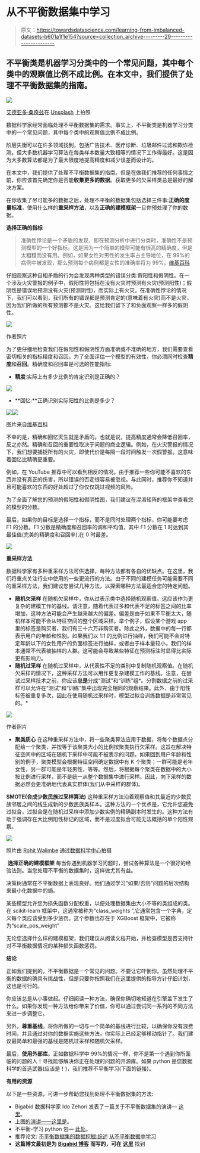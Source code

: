 # 从不平衡数据集中学习

> 原文：<https://towardsdatascience.com/learning-from-imbalanced-datasets-b601a1f1e154?source=collection_archive---------29----------------------->

## 不平衡类是机器学习分类中的一个常见问题，其中每个类中的观察值比例不成比例。在本文中，我们提供了处理不平衡数据集的指南。

![](img/caae1114df8aab9f16bac6e77a9eecb3.png)

[艾德亚多·桑奇兹](https://unsplash.com/@eduardoequis?utm_source=unsplash&utm_medium=referral&utm_content=creditCopyText)在 [Unsplash](https://unsplash.com/s/photos/unbalanced?utm_source=unsplash&utm_medium=referral&utm_content=creditCopyText) 上拍照

数据科学家经常面临处理不平衡数据集的需求。事实上，不平衡类是机器学习分类中的一个常见问题，其中每个类中的观察值比例不成比例。

阶层失衡可以在许多领域找到，包括广告技术、医疗诊断、垃圾邮件过滤和欺诈检测。但大多数机器学习算法在每类样本数量大致相等的情况下工作得最好。这是因为大多数算法都是为了最大限度地提高精度和减少误差而设计的。

在本文中，我们提供了处理不平衡数据集的指南。但是在做我们推荐的任何事情之前，你应该首先确定你是否能**收集更多的数据**。获取更多的欠采样类总是最好的解决方案。

在你收集了尽可能多的数据之后，处理不平衡的数据集包括选择三件事:**正确的度量标准**，使用什么样的**重采样方法**，以及**正确的建模框架**一旦你预处理了你的数据。‍

**选择正确的指标**

> 准确性悖论是一个矛盾的发现，即在预测分析中进行分类时，准确性不是预测模型的一个好指标。这是因为一个简单的模型可能有很高的精确度，但是太粗糙而没有用。例如，如果女性对男性的发生率占主导地位，在 99%的病例中被发现，那么预测每个病例都是女性的准确率将为 99%。[维基百科](https://en.wikipedia.org/wiki/Accuracy_paradox)

仔细观察这种自相矛盾的行为会发现两种类型的错误分类:假阳性和假阴性。在一个涉及火灾警报的例子中，假阳性将包括在没有火灾时预测有火灾(预测阳性)；假阴性是错误地预测没有火灾(预测阴性)，而实际上有火灾。在准确性悖论的情况下，我们可以看到，我们所有的错误都是预测肯定的(意味着有火灾)而不是火灾，因为我们所做的所有预测都不是火灾。这给我们留下了和负面观察一样多的假阴性。

![](img/97bef7e8d47d87624f6485a5a5e76ac0.png)

作者照片

为了更仔细地检查我们在假阳性和假阴性方面准确或不准确的地方，我们需要查看密切相关的指标精度和召回。为了全面评估一个模型的有效性，你必须同时检查**精度**和**召回**。精确度和召回率是可选的性能指标:

*   **精度**:实际上有多少比例的肯定识别是正确的？

![](img/2daf9657b0ec6a27be7d5386e2b95c84.png)

*   **回忆:**正确识别实际阳性的比例是多少？

![](img/2250079665970732ef8e56028ae1a65c.png)![](img/125707a048360e3ee960df3d7126ab88.png)

图片来自[维基百科](https://en.wikipedia.org/wiki/File:Precisionrecall.svg)

不幸的是，精确和回忆天生就是矛盾的。也就是说，提高精度通常会降低召回率，反之亦然。精确和召回的重要性取决于问题的商业逻辑。例如，在火灾警报的情况下，我们想要捕捉所有的火灾，即使代价是每隔一段时间触发一次假警报。这意味着回忆比精确更重要。

例如，在 YouTube 推荐中可以看到相反的情况。由于推荐一些你可能不喜欢的东西并没有真正的伤害，所以错误的否定很容易被忽视。与此同时，推荐你不知道并且可能喜欢的东西的好处超过了你仅仅跳过视频的风险。

为了全面了解您的预测的假阳性和假阴性图，我们建议在混淆矩阵的框架中查看您的模型的分数。

最后，如果你的目标是选择一个指标，而不是同时处理两个指标，你可能要考虑 F1 的分数。F1 分数是精确度和召回率的调和平均值，其中 F1 分数在 1 时达到其最佳值(完美的精确度和召回率),在 0 时最差。

![](img/a1a33390fd153e519300c90b12c9dddc.png)

**重采样方法**

数据科学家有多种重采样方法可供选择，每种方法都有各自的优缺点。在这里，我们将重点关注行业中使用的一些更流行的方法。由于不同的建模任务可能需要不同的重采样方法，我们建议您尝试几种方法，以探索哪种方法最适合您的特定问题。

*   **随机欠采样** 在随机欠采样中，你从过表示类中选择随机观察值。这应该作为更复杂的建模工作的基线。请注意，随着代表过多和代表不足的标签之间的比率增加，这种方法可能会产生越来越大的偏差。偏差是由于如果不平衡太大，随机样本可能不会从特征空间的整个区域采样。举个例子，假设某个游戏 app 里的标签是购买者，我们有三十六万非购买者。除此之外，数据中的每一行都表示用户的年龄和性别。如果我们以 1:1 的比例进行抽样，我们可能不会对特定年龄以下的女性用户的负面标签进行抽样，或者由于样本量较小，我们的样本通常不代表被抽样的人群。这可能会导致某些特征在预测标注时显得比实际更有影响力。
*   **随机过采样** 在随机过采样中，从代表性不足的类别中复制随机观察值。在随机欠采样的情况下，这种采样方法可以用作更复杂建模工作的基线。注意，在尝试过采样技术之前，你应该**总是**分成“测试”和“训练”组*。分割数据之前的过采样可以允许在“测试”和“训练”集中出现完全相同的观察结果。此外，由于阳性标签被重复多次，因此在使用随机过采样时，模型过拟合训练数据是非常常见的。*

![](img/1a833990f3d79bed26b50e5a6ccfedf3.png)

作者照片

*   **聚类质心** 在这种重采样方法中，将一些聚类算法应用于数据，将每个数据点分配给一个聚类，并按等于该聚类大小的比例按聚类执行欠采样。这旨在解决特征空间中的区域在随机下采样中可能不被表示的问题。如果回到用户年龄和性别的例子，聚类模型会根据特征空间确定数据中有 K 个聚类；一群可能是老年女性，另一群可能是年轻男性，等等。然后，将根据每个聚类在数据中的大小按比例进行采样，而不是统一从整个数据集中进行采样。因此，向下采样的数据必然会更准确地代表真实群体(我们从中采样的群体)。

**SMOTE(合成少数民族过采样算法)** 这种重采样方法沿着观察值和其最近的少数民族邻居之间的线生成新的少数民族类样本。这种方法的一个优点是，它允许您避免过拟合，过拟合是在随机过采样中添加少数实例的精确副本时发生的。这种方法有助于强调存在大比例阳性标记的区域，而不是过度拟合可能无法概括的单个阳性观察。

![](img/7be609f285ddc797fed258c9b16e4965.png)

照片由 [Rohit Walimbe](https://www.datasciencecentral.com/profiles/blogs/handling-imbalanced-data-sets-in-supervised-learning-using-family) 通过[数据科学中心](http://datasciencecentral.com)拍摄

‍ **选择正确的建模框架** 每当你遇到机器学习问题时，尝试各种算法是一个很好的经验法则。当您处理不平衡的数据集时，这样做尤其有益。

决策树通常在不平衡数据上表现良好。他们通过学习“如果/否则”问题的层次结构来最小化数据中的熵。

某些模型允许您为损失函数分配权重，以便处理数据集由大小不等的类组成的类。在 scikit-learn 框架中，这通常被称为“class_weights ”,它通常包含一个字典，定义每个类应该受到多少惩罚。这个参数也存在于 XGBoost 框架中，它被称为“scale_pos_weight”

无论您选择什么样的建模框架，我们建议从阅读文档开始，并检查模型是否支持针对不平衡数据情况的某种损失函数惩罚。

**结论**

正如我们提到的，不平衡数据是一个常见的问题。不要让它吓倒你。虽然处理不平衡的数据的确具有挑战性，但是只要你按照我们在这里提供的指导方针仔细计划，这也是可行的。

你应该总是从小事做起。仔细阅读一种方法，确保你确切地知道在引擎盖下发生了什么。如果你发现一种方法给你带来了价值，你可以通过尝试同一系列的不同方法来进一步调整它。

另外，**尊重基线**。将你所做的一切与一个简单的基线进行比较，以确保你没有浪费时间，并且通过对你的数据实施这些方法，你实际上已经足够移动指针了。我们建议最简单和最强的基线是随机过采样和随机欠采样。

最后，**使用外部库**。正如数据科学中 99%的情况一样，你不是第一个遇到你所面临的问题的人！寻找能够解决你正在处理的问题的开源库。如果 python 是您数据科学的首选武器(应该是！)，我们推荐不平衡学习(下面的链接)。

**有用的资源**

以下是一些资源，可进一步帮助您找到处理不平衡数据集的方法:

*   Bigabid 数据科学家 Ido Zehori 发表了一篇关于不平衡数据集的演讲— [这里](https://youtu.be/P0YN5-PFOU0)。
*   上图[的演讲——这里是](https://docs.google.com/presentation/d/1ef97mUt38OAV4rZMqFXdu0DsKcw-eokyoF7RTzuYXGo/edit?usp=sharing)。
*   不平衡-学习 python 包— [此处](https://github.com/scikit-learn-contrib/imbalanced-learn)。
*   推荐论文:
    [不平衡数据集的数据挖掘:综述](http://link.springer.com/chapter/10.1007/978-0-387-09823-4_45) [从不平衡数据中学习](http://ieeexplore.ieee.org/xpls/abs_all.jsp?arnumber=5128907)
*   **这篇博文最初是为** [**Bigabid 博客**](https://www.bigabid.com/blog) **而写的，可在** [**这里**](https://www.bigabid.com/blog/data-learning-from-imbalanced-datasets) 找到